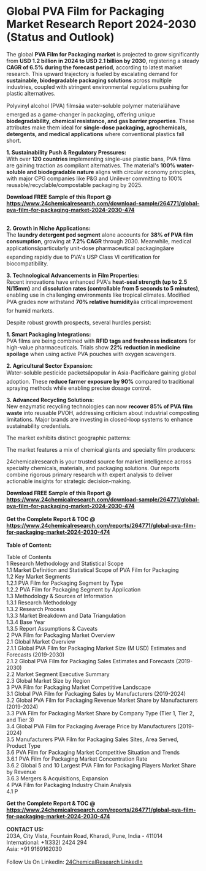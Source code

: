 <h1>Global PVA Film for Packaging Market Research Report 2024-2030 (Status and Outlook)</h1><p>The global <strong>PVA Film for Packaging market</strong> is projected to grow significantly from <strong>USD 1.2 billion in 2024 to USD 2.1 billion by 2030</strong>, registering a steady <strong>CAGR of 6.5% during the forecast period</strong>, according to latest market research. This upward trajectory is fueled by escalating demand for <strong>sustainable, biodegradable packaging solutions</strong> across multiple industries, coupled with stringent environmental regulations pushing for plastic alternatives.</p><p>Polyvinyl alcohol (PVA) filmsâa water-soluble polymer materialâhave emerged as a game-changer in packaging, offering unique <strong>biodegradability, chemical resistance, and gas barrier properties</strong>. These attributes make them ideal for <strong>single-dose packaging, agrochemicals, detergents, and medical applications</strong> where conventional plastics fall short.</p><p><strong>1. Sustainability Push &amp; Regulatory Pressures:</strong><br>
With over <strong>120 countries</strong> implementing single-use plastic bans, PVA films are gaining traction as compliant alternatives. The material's <strong>100% water-soluble and biodegradable nature</strong> aligns with circular economy principles, with major CPG companies like P&amp;G and Unilever committing to 100% reusable/recyclable/compostable packaging by 2025.</p><div><b>Download FREE Sample of this Report @ 
            <a href="https://www.24chemicalresearch.com/download-sample/264771/global-pva-film-for-packaging-market-2024-2030-474">
            https://www.24chemicalresearch.com/download-sample/264771/global-pva-film-for-packaging-market-2024-2030-474</a></b></div><br><p><strong>2. Growth in Niche Applications:</strong><br>
The <strong>laundry detergent pod segment</strong> alone accounts for <strong>38% of PVA film consumption</strong>, growing at <strong>7.2% CAGR</strong> through 2030. Meanwhile, medical applicationsâparticularly unit-dose pharmaceutical packagingâare expanding rapidly due to PVA's USP Class VI certification for biocompatibility.</p><p><strong>3. Technological Advancements in Film Properties:</strong><br>
Recent innovations have enhanced PVA's <strong>heat-seal strength (up to 2.5 N/15mm)</strong> and <strong>dissolution rates (controllable from 5 seconds to 5 minutes)</strong>, enabling use in challenging environments like tropical climates. Modified PVA grades now withstand <strong>70% relative humidity</strong>âa critical improvement for humid markets.</p><p>Despite robust growth prospects, several hurdles persist:</p><p><strong>1. Smart Packaging Integrations:</strong><br>
PVA films are being combined with <strong>RFID tags and freshness indicators</strong> for high-value pharmaceuticals. Trials show <strong>22% reduction in medicine spoilage</strong> when using active PVA pouches with oxygen scavengers.</p><p><strong>2. Agricultural Sector Expansion:</strong><br>
Water-soluble pesticide packetsâpopular in Asia-Pacificâare gaining global adoption. These <strong>reduce farmer exposure by 90%</strong> compared to traditional spraying methods while enabling precise dosage control.</p><p><strong>3. Advanced Recycling Solutions:</strong><br>
New enzymatic recycling technologies can now <strong>recover 85% of PVA film waste</strong> into reusable PVOH, addressing criticism about industrial composting limitations. Major brands are investing in closed-loop systems to enhance sustainability credentials.</p><p>The market exhibits distinct geographic patterns:</p><p>The market features a mix of chemical giants and specialty film producers:</p><p>24chemicalresearch is your trusted source for market intelligence across specialty chemicals, materials, and packaging solutions. Our reports combine rigorous primary research with expert analysis to deliver actionable insights for strategic decision-making.</p><div><b>Download FREE Sample of this Report @ 
            <a href="https://www.24chemicalresearch.com/download-sample/264771/global-pva-film-for-packaging-market-2024-2030-474">
            https://www.24chemicalresearch.com/download-sample/264771/global-pva-film-for-packaging-market-2024-2030-474</a></b></div><br><div><b>Get the Complete Report & TOC @ 
            <a href="https://www.24chemicalresearch.com/reports/264771/global-pva-film-for-packaging-market-2024-2030-474">
            https://www.24chemicalresearch.com/reports/264771/global-pva-film-for-packaging-market-2024-2030-474</a></b></div><br>
            <b>Table of Content:</b><p>Table of Contents<br />
1 Research Methodology and Statistical Scope<br />
1.1 Market Definition and Statistical Scope of PVA Film for Packaging<br />
1.2 Key Market Segments<br />
1.2.1 PVA Film for Packaging Segment by Type<br />
1.2.2 PVA Film for Packaging Segment by Application<br />
1.3 Methodology & Sources of Information<br />
1.3.1 Research Methodology<br />
1.3.2 Research Process<br />
1.3.3 Market Breakdown and Data Triangulation<br />
1.3.4 Base Year<br />
1.3.5 Report Assumptions & Caveats<br />
2 PVA Film for Packaging Market Overview<br />
2.1 Global Market Overview<br />
2.1.1 Global PVA Film for Packaging Market Size (M USD) Estimates and Forecasts (2019-2030)<br />
2.1.2 Global PVA Film for Packaging Sales Estimates and Forecasts (2019-2030)<br />
2.2 Market Segment Executive Summary<br />
2.3 Global Market Size by Region<br />
3 PVA Film for Packaging Market Competitive Landscape<br />
3.1 Global PVA Film for Packaging Sales by Manufacturers (2019-2024)<br />
3.2 Global PVA Film for Packaging Revenue Market Share by Manufacturers (2019-2024)<br />
3.3 PVA Film for Packaging Market Share by Company Type (Tier 1, Tier 2, and Tier 3)<br />
3.4 Global PVA Film for Packaging Average Price by Manufacturers (2019-2024)<br />
3.5 Manufacturers PVA Film for Packaging Sales Sites, Area Served, Product Type<br />
3.6 PVA Film for Packaging Market Competitive Situation and Trends<br />
3.6.1 PVA Film for Packaging Market Concentration Rate<br />
3.6.2 Global 5 and 10 Largest PVA Film for Packaging Players Market Share by Revenue<br />
3.6.3 Mergers & Acquisitions, Expansion<br />
4 PVA Film for Packaging Industry Chain Analysis<br />
4.1 P</p><div><b>Get the Complete Report & TOC @ 
            <a href="https://www.24chemicalresearch.com/reports/264771/global-pva-film-for-packaging-market-2024-2030-474">
            https://www.24chemicalresearch.com/reports/264771/global-pva-film-for-packaging-market-2024-2030-474</a></b></div><br><b>CONTACT US:</b><br>
            203A, City Vista, Fountain Road, Kharadi, Pune, India - 411014<br>
            International: +1(332) 2424 294<br>
            Asia: +91 9169162030 <br><br>
            Follow Us On LinkedIn: <a href="https://www.linkedin.com/company/24chemicalresearch/">24ChemicalResearch LinkedIn</a>